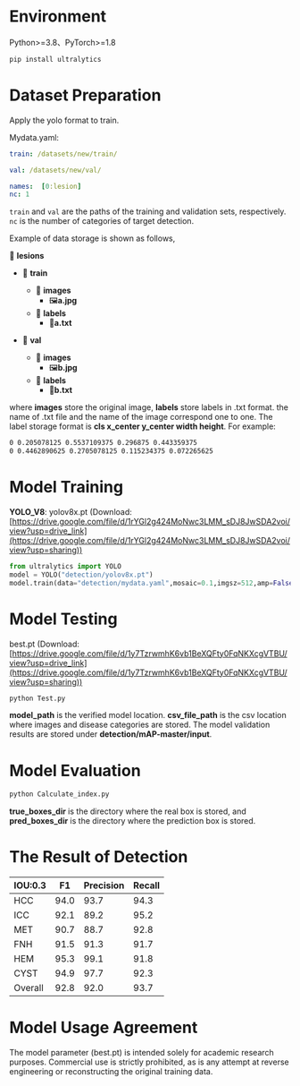 # Environment

Python>=3.8、PyTorch>=1.8

```bash
pip install ultralytics
```

# Dataset Preparation

Apply the yolo format to train.

Mydata.yaml:

```yaml
train: /datasets/new/train/

val: /datasets/new/val/

names:  [0:lesion]
nc: 1
```

`train` and `val` are the paths of the training and validation sets, respectively. `nc` is the number of categories of target detection.

Example of  data storage is shown as follows,

📁 **lesions**

+ 📁 **train**
  + 📁 **images**
    +  🖼️**a.jpg**
  + 📁 **labels**
    + 📄**a.txt**

+ 📁 **val**
  + 📁 **images**
    +  🖼️**b.jpg**
  + 📁 **labels**
    + 📄**b.txt**

where **images** store the original image, **labels** store labels in .txt format. the name of .txt file and the name of the image correspond one to one. The label storage format is **cls x_center y_center width height**. For example:

```bash
0 0.205078125 0.5537109375 0.296875 0.443359375
0 0.4462890625 0.2705078125 0.115234375 0.072265625
```

# Model Training

**YOLO_V8**:
yolov8x.pt (Download: [https://drive.google.com/file/d/1rYGl2g424MoNwc3LMM_sDJ8JwSDA2voi/view?usp=drive_link](https://drive.google.com/file/d/1rYGl2g424MoNwc3LMM_sDJ8JwSDA2voi/view?usp=sharing)) 

```python
from ultralytics import YOLO
model = YOLO("detection/yolov8x.pt")
model.train(data="detection/mydata.yaml",mosaic=0.1,imgsz=512,amp=False,epochs=200,warmup_epochs=0,batch=64,device=[0,1,2,3])
```

# Model Testing
best.pt (Download: [https://drive.google.com/file/d/1y7TzrwmhK6vb1BeXQFty0FqNKXcgVTBU/view?usp=drive_link](https://drive.google.com/file/d/1y7TzrwmhK6vb1BeXQFty0FqNKXcgVTBU/view?usp=sharing))

```bash
python Test.py
```

**model_path** is the verified model location. **csv_file_path** is the csv location where images and disease categories are stored. The model validation results are stored under **detection/mAP-master/input**.

# Model Evaluation

```bash
python Calculate_index.py
```

**true_boxes_dir** is the directory where the real box is stored, and **pred_boxes_dir** is the directory where the prediction box is stored.

# The Result of Detection

| IOU:0.3 | F1   | Precision | Recall |
| ------- | ---- | --------- | ------ |
| HCC     | 94.0 | 93.7      | 94.3   |
| ICC     | 92.1 | 89.2      | 95.2   |
| MET     | 90.7 | 88.7      | 92.8   |
| FNH     | 91.5 | 91.3      | 91.7   |
| HEM     | 95.3 | 99.1      | 91.8   |
| CYST    | 94.9 | 97.7      | 92.3   |
| Overall | 92.8 | 92.0      | 93.7   |

# Model Usage Agreement
The model parameter (best.pt) is intended solely for academic research purposes. Commercial use is strictly prohibited, as is any attempt at reverse engineering or reconstructing the original training data.
